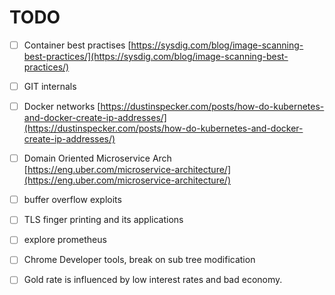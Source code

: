 # TODO

* [ ] Container best practises [https://sysdig.com/blog/image-scanning-best-practices/](https://sysdig.com/blog/image-scanning-best-practices/)
* [ ] GIT internals
* [ ] Docker networks [https://dustinspecker.com/posts/how-do-kubernetes-and-docker-create-ip-addresses/](https://dustinspecker.com/posts/how-do-kubernetes-and-docker-create-ip-addresses/)
* [ ] Domain Oriented Microservice Arch [https://eng.uber.com/microservice-architecture/](https://eng.uber.com/microservice-architecture/)
* [ ] buffer overflow exploits
* [ ] TLS finger printing and its applications
* [ ] explore prometheus
* [ ] Chrome Developer tools, break on sub tree modification
* [ ] Gold rate is influenced by low interest rates and bad economy. 

